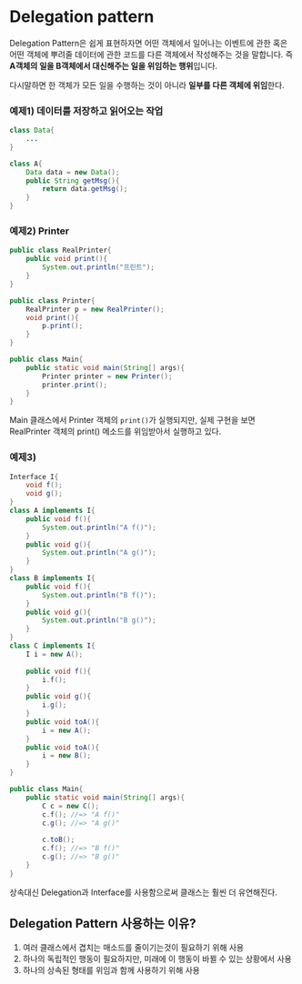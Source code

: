 # Delegation pattern

Delegation Pattern은 쉽게 표현하자면 어떤 객체에서 일어나는 이벤트에 관한 혹은 어떤 객체에 뿌려줄 데이터에 관한 코드를 다른 객체에서 작성해주는 것을 말합니다. 즉 **A객체의 일을 B객체에서 대신해주는 일을 위임하는 행위**입니다.

다시말하면 한 객체가 모든 일을 수행하는 것이 아니라 **일부를 다른 객체에 위임**한다.

### 예제1) 데이터를 저장하고 읽어오는 작업

```java
class Data{
    ...
}
```

```java
class A{
	Data data = new Data();
    public String getMsg(){
    	return data.getMsg();    
    }
}
```

### 예제2) Printer 

```java
public class RealPrinter{
   	public void print(){
        System.out.println("프린트");
    }
}
```

```java
public class Printer{
    RealPrinter p = new RealPrinter();
    void print(){
        p.print();
    }
}
```

```java
public class Main{
    public static void main(String[] args){
        Printer printer = new Printer();
        printer.print();
    }
}
```

Main 클래스에서 Printer 객체의 `print()`가 실행되지만, 실제 구현을 보면 RealPrinter 객체의 print() 메소드를 위임받아서 실행하고 있다.

### 예제3)

```java
Interface I{
    void f();
    void g();
}
class A implements I{
    public void f(){
        System.out.println("A f()");
    }
    public void g(){
        System.out.println("A g()");
    }
}
class B implements I{
    public void f(){
        System.out.println("B f()");
    }
    public void g(){
        System.out.println("B g()");
    }
}
class C implements I{
    I i = new A();
    
	public void f(){
        i.f();
    }
    public void g(){
        i.g();
    }
    public void toA(){
        i = new A();
    }
    public void toA(){
        i = new B();
    }
}

public class Main{
    public static void main(String[] args){
        C c = new C();
        c.f(); //=> "A f()"
        c.g(); //=> "A g()"
        
        c.toB();
        c.f(); //=> "B f()"
        c.g(); //=> "B g()"
    }
}
```

상속대신 Delegation과 Interface를 사용함으로써 클래스는 훨씬 더 유연해진다.



## Delegation Pattern 사용하는 이유?

1. 여러 클래스에서 겹치는 매소드를 줄이기는것이 필요하기 위해 사용
2. 하나의 독립적인 행동이 필요하지만, 미래에 이 행동이 바뀔 수 있는 상황에서 사용
3. 하나의 상속된 형태를 위임과 함께 사용하기 위해 사용
